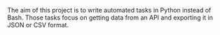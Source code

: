 The aim of this project is to write automated tasks in Python instead of Bash. Those tasks focus on getting data from an API and exporting it in JSON or CSV format.
